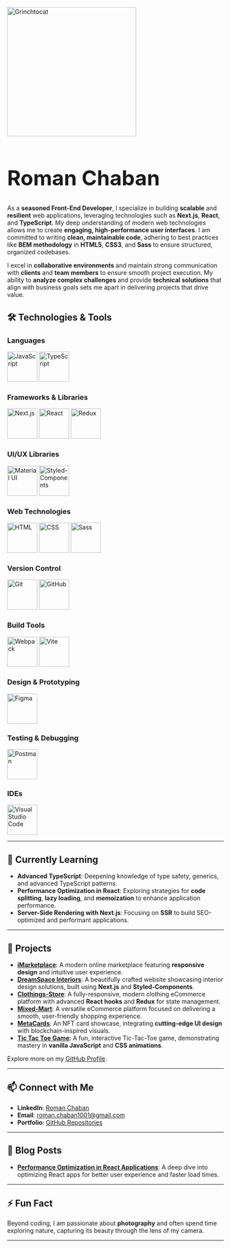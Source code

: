 <img width="300" height="300" src="https://octodex.github.com/images/grinchtocat.gif" alt="Grinchtocat" />



<h1 style="font-size: 48px;">Roman Chaban</h1>



As a **seasoned Front-End Developer**, I specialize in building **scalable** and **resilient** web applications, leveraging technologies such as **Next.js**, **React**, and **TypeScript**. My deep understanding of modern web technologies allows me to create **engaging, high-performance user interfaces**. I am committed to writing **clean, maintainable code**, adhering to best practices like **BEM methodology** in **HTML5**, **CSS3**, and **Sass** to ensure structured, organized codebases.

I excel in **collaborative environments** and maintain strong communication with **clients** and **team members** to ensure smooth project execution. My ability to **analyze complex challenges** and provide **technical solutions** that align with business goals sets me apart in delivering projects that drive value.

## 🛠️ Technologies & Tools
### **Languages** 
<p>
  <img src="https://skillicons.dev/icons?i=js" alt="JavaScript" width="70" height="70" />
   <img src="https://skillicons.dev/icons?i=ts" alt="TypeScript" width="70" height="70" />
</p>

### **Frameworks & Libraries** 
<p>
  <img src="https://skillicons.dev/icons?i=next" alt="Next.js" width="70" height="70" />
  <img src="https://skillicons.dev/icons?i=react" alt="React" width="70" height="70" />
  <img src="https://skillicons.dev/icons?i=redux" alt="Redux" width="70" height="70" />
</p>

### **UI/UX Libraries** 
<p>
  <img src="https://skillicons.dev/icons?i=materialui" alt="Material UI" width="70" height="70" />
  <img src="https://skillicons.dev/icons?i=styledcomponents" alt="Styled-Components" width="70" height="70" />
</p>

### **Web Technologies** 
<p>
  <img src="https://skillicons.dev/icons?i=html" alt="HTML" width="70" height="70" />
  <img src="https://skillicons.dev/icons?i=css" alt="CSS" width="70" height="70" />
  <img src="https://skillicons.dev/icons?i=sass" alt="Sass" width="70" height="70" />
</p>

### **Version Control** 
<p>
  <img src="https://skillicons.dev/icons?i=git" alt="Git" width="70" height="70" />
  <img src="https://skillicons.dev/icons?i=github" alt="GitHub" width="70" height="70" />
</p>

### **Build Tools** 
<p>
  <img src="https://skillicons.dev/icons?i=webpack" alt="Webpack" width="70" height="70" />
  <img src="https://skillicons.dev/icons?i=vite" alt="Vite" width="70" height="70" />
</p>

### **Design & Prototyping** 
<p>
  <img src="https://skillicons.dev/icons?i=figma" alt="Figma" width="70" height="70" />
</p>

### **Testing & Debugging** 
<p>
  <img src="https://skillicons.dev/icons?i=postman" alt="Postman" width="70" height="70" />
</p>

### **IDEs** 
<p>
  <img src="https://skillicons.dev/icons?i=vscode" alt="Visual Studio Code" width="70" height="70" />
</p>

---

## 🌱 Currently Learning

- **Advanced TypeScript**: Deepening knowledge of type safety, generics, and advanced TypeScript patterns.
- **Performance Optimization in React**: Exploring strategies for **code splitting**, **lazy loading**, and **memoization** to enhance application performance.
- **Server-Side Rendering with Next.js**: Focusing on **SSR** to build SEO-optimized and performant applications.

---

## 🚀 Projects

- **[iMarketplace](https://roman-chaban.github.io/iMarketplace/)**: A modern online marketplace featuring **responsive design** and intuitive user experience.
- **[DreamSpace Interiors](https://dream-space-interiors.vercel.app/)**: A beautifully crafted website showcasing interior design solutions, built using **Next.js** and **Styled-Components**.
- **[Clothings-Store](https://clothing-store-tau-drab.vercel.app/)**: A fully-responsive, modern clothing eCommerce platform with advanced **React hooks** and **Redux** for state management.
- **[Mixed-Mart](https://tech-wave-one.vercel.app/)**: A versatile eCommerce platform focused on delivering a smooth, user-friendly shopping experience.
- **[MetaCards](https://nft-project-rosy.vercel.app/)**: An NFT card showcase, integrating **cutting-edge UI design** with blockchain-inspired visuals.
- **[Tic Tac Toe Game](https://roman-chaban.github.io/Tic_Tac_Toe_Game/)**: A fun, interactive Tic-Tac-Toe game, demonstrating mastery in **vanilla JavaScript** and **CSS animations**.

Explore more on my [GitHub Profile](https://github.com/roman-chaban?tab=repositories).

---

## 📫 Connect with Me

- **LinkedIn**: [Roman Chaban](https://www.linkedin.com/in/chaban1001/)
- **Email**: [roman.chaban1001@gmail.com](mailto:roman.chaban1001@gmail.com)
- **Portfolio**: [GitHub Repositories](https://github.com/roman-chaban?tab=repositories)

---

## 📝 Blog Posts

- **[Performance Optimization in React Applications](https://github.com/roman-chaban?tab=repositories)**: A deep dive into optimizing React apps for better user experience and faster load times.

---

## ⚡ Fun Fact

Beyond coding, I am passionate about **photography** and often spend time exploring nature, capturing its beauty through the lens of my camera.

---

